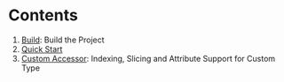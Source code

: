 # Contents
1. [Build](build.md): Build the Project
2. [Quick Start](quickstart.md)
3. [Custom Accessor](accessor.md): Indexing, Slicing and Attribute Support for Custom Type
